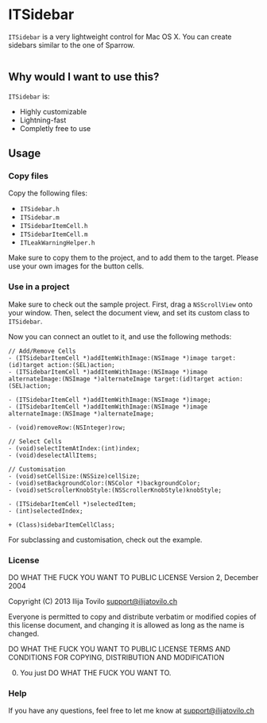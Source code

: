 ITSidebar
=========

`ITSidebar` is a very lightweight control for Mac OS X.
You can create sidebars similar to the one of Sparrow.

<img src="http://www.ilijatovilo.ch/github/ITSidebar.png" alt="" />

Why would I want to use this?
-----------------------------

`ITSidebar` is:

- Highly customizable
- Lightning-fast
- Completly free to use

Usage
-----

### Copy files

Copy the following files:

* `ITSidebar.h`
* `ITSidebar.m`
* `ITSidebarItemCell.h`
* `ITSidebarItemCell.m`
* `ITLeakWarningHelper.h`

Make sure to copy them to the project, and to add them to the target.
Please use your own images for the button cells.

### Use in a project

Make sure to check out the sample project.
First, drag a `NSScrollView` onto your window.
Then, select the document view, and set its custom class to `ITSidebar`.

Now you can connect an outlet to it, and use the following methods:

	// Add/Remove Cells
	- (ITSidebarItemCell *)addItemWithImage:(NSImage *)image target:(id)target action:(SEL)action;
	- (ITSidebarItemCell *)addItemWithImage:(NSImage *)image alternateImage:(NSImage *)alternateImage target:(id)target action:(SEL)action;
	
	- (ITSidebarItemCell *)addItemWithImage:(NSImage *)image;
	- (ITSidebarItemCell *)addItemWithImage:(NSImage *)image alternateImage:(NSImage *)alternateImage;
	
	- (void)removeRow:(NSInteger)row;
	
	// Select Cells
	- (void)selectItemAtIndex:(int)index;
	- (void)deselectAllItems;
	
	// Customisation
	- (void)setCellSize:(NSSize)cellSize;
	- (void)setBackgroundColor:(NSColor *)backgroundColor;
	- (void)setScrollerKnobStyle:(NSScrollerKnobStyle)knobStyle;
	
	- (ITSidebarItemCell *)selectedItem;
	- (int)selectedIndex;
	
	+ (Class)sidebarItemCellClass;
	
For subclassing and customisation, check out the example.
    
### License

DO WHAT THE FUCK YOU WANT TO PUBLIC LICENSE 
Version 2, December 2004 

Copyright (C) 2013 Ilija Tovilo <support@ilijatovilo.ch> 

Everyone is permitted to copy and distribute verbatim or modified 
copies of this license document, and changing it is allowed as long 
as the name is changed. 

DO WHAT THE FUCK YOU WANT TO PUBLIC LICENSE 
TERMS AND CONDITIONS FOR COPYING, DISTRIBUTION AND MODIFICATION 

0. You just DO WHAT THE FUCK YOU WANT TO.

### Help

If you have any questions, feel free to let me know at support@ilijatovilo.ch

